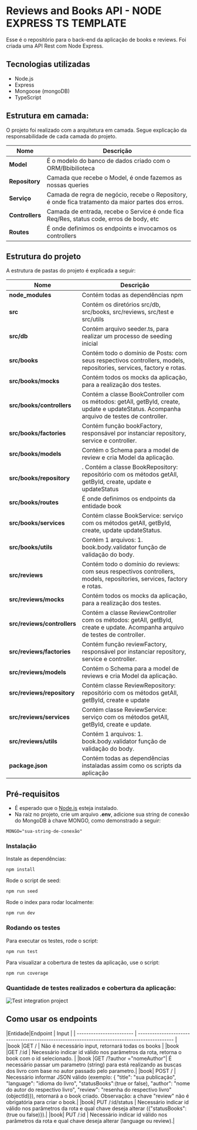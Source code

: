 # Reviews and Books API - NODE EXPRESS TS TEMPLATE

Esse é o repositório para o back-end da aplicação de books e reviews. Foi criada uma API Rest com Node Express.

## Tecnologias utilizadas
* Node.js
* Express
* Mongoose (mongoDB)
* TypeScript

## Estrutura em camada:
O projeto foi realizado com a arquitetura em camada. Segue explicação da responsabilidade de cada camada do projeto.

| Nome | Descrição |
| ------------------------ | --------------------------------------------------------------------------------------------- |
| **Model**| É o modelo do banco de dados criado com o ORM/Bbibilioteca |
| **Repository**| Camada que recebe o Model, é onde fazemos as nossas queries|
| **Serviço**| Camada de regra de negócio, recebe o Repository, é onde fica tratamento da maior partes dos erros.|
| **Controllers**| Camada de entrada, recebe o Service é onde fica Req/Res, status code, erros de body, etc |
| **Routes**| É onde definimos os endpoints e invocamos os controllers |
## Estrutura do projeto
A estrutura de pastas do projeto é explicada a seguir:

| Nome | Descrição |
| ------------------------ | --------------------------------------------------------------------------------------------- |
| **node_modules**         | Contém todas as dependências npm |
| **src**       | Contém os diretórios src/db, src/books, src/reviews, src/test  e src/utils |
| **src/db**    | Contém arquivo seeder.ts, para realizar um processo de seeding inicial
| **src/books** | Contém todo o domínio de Posts: com seus respectivos controllers, models, repositories, services, factory e rotas.
| **src/books/__mocks__**  | Contém todos os mocks da aplicação, para a realização dos testes.
| **src/books/controllers** | Contém a classe BookController com os métodos: getAll, getById, create, update e updateStatus. Acompanha arquivo de testes de controller.
| **src/books/factories** | Contém função bookFactory, responsável por instanciar repository, service e controller.    
| **src/books/models**      | Contém o Schema para a model de review e cria Model da aplicação.|
| **src/books/repository**  | . Contém a classe BookRepository: repositório com os métodos getAll, getById, create, update e updateStatus|   
| **src/books/routes**  | É onde definimos os endpoints da entidade book|  
| **src/books/services**     | Contém classe BookService: serviço com os métodos getAll, getById, create, update updateStatus.|
| **src/books/utils** | Contém 1 arquivos: 1. book.body.validator função de validação do body.|
| **src/reviews** | Contém todo o domínio do reviews: com seus respectivos controllers, models, repositories, services, factory e rotas.|
| **src/reviews/__mocks__**  | Contém todos os mocks da aplicação, para a realização dos testes.|
| **src/reviews/controllers** | Contém a classe ReviewController com os métodos: getAll, getById, create e update. Acompanha arquivo de testes de controller.|
| **src/reviews/factories** | Contém função reviewFactory, responsável por instanciar repository, service e controller.    
| **src/reviews/models**      | Contém o Schema para a model de reviews e cria Model da aplicação.|
| **src/reviews/repository**  | Contém classe ReviewRepository: repositório com os métodos getAll, getById, create e update|         
| **src/reviews/services**     | Contém classe ReviewService: serviço com os métodos getAll, getById, create e update.
| **src/reviews/utils** | Contém 1 arquivos: 1. book.body.validator função de validação do body.|
| **package.json** | Contém todas as dependências instaladas assim como os scripts da aplicação |     

## Pré-requisitos
- É esperado que o <a href="https://nodejs.org/en/">Node.js</a> esteja instalado.
- Na raiz no projeto, crie um arquivo <strong>.env</strong>, adicione sua string de conexão do MongoDB à chave MONGO, como demonstrado a seguir:
```
MONGO="sua-string-de-conexão"
```
### Instalação

Instale as dependências:

```
npm install
```

Rode o script de seed:

```
npm run seed
```

Rode o index para rodar localmente:

```
npm run dev

```
### Rodando os testes
Para executar os testes, rode o script:
```
npm run test
```
Para visualizar a cobertura de testes da aplicação, use o script:
```
npm run coverage
```

### Quantidade de testes realizados e cobertura da aplicação:
![Test integration project](https://user-images.githubusercontent.com/33781893/207997403-a2f3909f-0fdd-44ed-8e92-04d75b46d4a9.jpg)

## Como usar os endpoints
|Entidade|Endpoint | Input |
| ------------------------ | --------------------------------------------------------------------------------------------- |
|book |GET /    | Não é necessário input, retornará todas os books  |
|book |GET /:id | Necessário indicar id válido nos parâmetros da rota, retorna o book com o id selecionado.             |
|book |GET /?author ="nomeAuthor"| É necessário passar um parametro (string) para está realizando as buscas dos livro com base no autor passado pelo parametro.|
|book| POST /   | Necessário informar JSON válido (exemplo: { "title": "sua publicação", "language": "idioma do livro", "statusBooks":(true or false), "author": "nome do autor do respectivo livro", "review": "resenha do respectivo livro"(objectId)}), retornará a o book criado. Observação: a chave "review" não é obrigatória para criar o book.|
|book| PUT /:id/status | Necessário indicar id válido nos parâmetros da rota e qual chave deseja alterar ({"statusBooks":(true ou false)}).| 
|book| PUT /:id | Necessário indicar id válido nos parâmetros da rota e qual chave deseja alterar (language ou review).|  